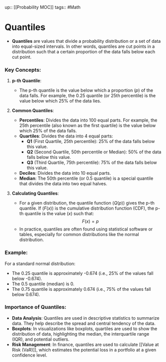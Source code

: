up:: [[Probability MOC]]
tags:: #Math
# Quantiles
- **Quantiles** are values that divide a probability distribution or a set of data into equal-sized intervals. In other words, quantiles are cut points in a distribution such that a certain proportion of the data falls below each cut point.
### Key Concepts:
1. **p-th Quantile**:
   - The p-th quantile is the value below which a proportion $( p )$ of the data falls. For example, the 0.25 quantile (or 25th percentile) is the value below which 25% of the data lies.

2. **Common Quantiles**:
   - **Percentiles**: Divides the data into 100 equal parts. For example, the 25th percentile (also known as the first quartile) is the value below which 25% of the data falls.
   - **Quartiles**: Divides the data into 4 equal parts:
     - **Q1** (First Quartile, 25th percentile): 25% of the data falls below this value.
     - **Q2** (Second Quartile, 50th percentile or Median): 50% of the data falls below this value.
     - **Q3** (Third Quartile, 75th percentile): 75% of the data falls below this value.
   - **Deciles**: Divides the data into 10 equal parts.
   - **Median**: The 50th percentile (or 0.5 quantile) is a special quantile that divides the data into two equal halves.

3. **Calculating Quantiles**:
   - For a given distribution, the quantile function $( Q(p) )$ gives the p-th quantile. If $( F(x) )$ is the cumulative distribution function (CDF), the p-th quantile is the value $( x )$ such that:
     $$F(x) = p$$
   - In practice, quantiles are often found using statistical software or tables, especially for common distributions like the normal distribution.

### Example:
For a standard normal distribution:
- The 0.25 quantile is approximately -0.674 (i.e., 25% of the values fall below -0.674).
- The 0.5 quantile (median) is 0.
- The 0.75 quantile is approximately 0.674 (i.e., 75% of the values fall below 0.674).

### Importance of Quantiles:
- **Data Analysis**: Quantiles are used in descriptive statistics to summarize data. They help describe the spread and central tendency of the data.
- **Boxplots**: In visualizations like boxplots, quartiles are used to show the distribution of data, highlighting the median, the interquartile range (IQR), and potential outliers.
- **Risk Management**: In finance, quantiles are used to calculate [[Value at Risk (VaR)]], which estimates the potential loss in a portfolio at a given confidence level.